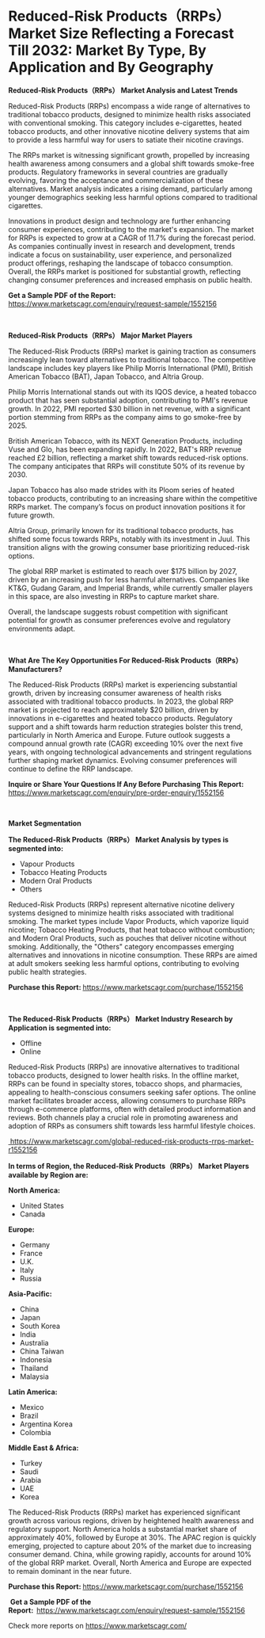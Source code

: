 <p><h1>Reduced-Risk Products（RRPs） Market Size Reflecting a Forecast Till 2032: Market By Type, By Application and By Geography</h1></p><p><strong>Reduced-Risk Products（RRPs） Market Analysis and Latest Trends</strong></p>
<p><p>Reduced-Risk Products (RRPs) encompass a wide range of alternatives to traditional tobacco products, designed to minimize health risks associated with conventional smoking. This category includes e-cigarettes, heated tobacco products, and other innovative nicotine delivery systems that aim to provide a less harmful way for users to satiate their nicotine cravings.</p><p>The RRPs market is witnessing significant growth, propelled by increasing health awareness among consumers and a global shift towards smoke-free products. Regulatory frameworks in several countries are gradually evolving, favoring the acceptance and commercialization of these alternatives. Market analysis indicates a rising demand, particularly among younger demographics seeking less harmful options compared to traditional cigarettes. </p><p>Innovations in product design and technology are further enhancing consumer experiences, contributing to the market's expansion. The market for RRPs is expected to grow at a CAGR of 11.7% during the forecast period. As companies continually invest in research and development, trends indicate a focus on sustainability, user experience, and personalized product offerings, reshaping the landscape of tobacco consumption. Overall, the RRPs market is positioned for substantial growth, reflecting changing consumer preferences and increased emphasis on public health.</p></p>
<p><strong>Get a Sample PDF of the Report:&nbsp;</strong> <a href="https://www.marketscagr.com/enquiry/request-sample/1552156?utm_campaign=2946&utm_medium=2&utm_source=Github&utm_content=ia&utm_term=23032025&utm_id=reduced-risk-productsrrps">https://www.marketscagr.com/enquiry/request-sample/1552156</a></p>
<p>&nbsp;</p>
<p><strong>Reduced-Risk Products（RRPs） Major Market Players</strong></p>
<p><p>The Reduced-Risk Products (RRPs) market is gaining traction as consumers increasingly lean toward alternatives to traditional tobacco. The competitive landscape includes key players like Philip Morris International (PMI), British American Tobacco (BAT), Japan Tobacco, and Altria Group.</p><p>Philip Morris International stands out with its IQOS device, a heated tobacco product that has seen substantial adoption, contributing to PMI's revenue growth. In 2022, PMI reported $30 billion in net revenue, with a significant portion stemming from RRPs as the company aims to go smoke-free by 2025.</p><p>British American Tobacco, with its NEXT Generation Products, including Vuse and Glo, has been expanding rapidly. In 2022, BAT's RRP revenue reached £2 billion, reflecting a market shift towards reduced-risk options. The company anticipates that RRPs will constitute 50% of its revenue by 2030.</p><p>Japan Tobacco has also made strides with its Ploom series of heated tobacco products, contributing to an increasing share within the competitive RRPs market. The company’s focus on product innovation positions it for future growth.</p><p>Altria Group, primarily known for its traditional tobacco products, has shifted some focus towards RRPs, notably with its investment in Juul. This transition aligns with the growing consumer base prioritizing reduced-risk options.</p><p>The global RRP market is estimated to reach over $175 billion by 2027, driven by an increasing push for less harmful alternatives. Companies like KT&G, Gudang Garam, and Imperial Brands, while currently smaller players in this space, are also investing in RRPs to capture market share.</p><p>Overall, the landscape suggests robust competition with significant potential for growth as consumer preferences evolve and regulatory environments adapt.</p></p>
<p>&nbsp;</p>
<p><strong>What Are The Key Opportunities For Reduced-Risk Products（RRPs） Manufacturers?</strong></p>
<p><p>The Reduced-Risk Products (RRPs) market is experiencing substantial growth, driven by increasing consumer awareness of health risks associated with traditional tobacco products. In 2023, the global RRP market is projected to reach approximately $20 billion, driven by innovations in e-cigarettes and heated tobacco products. Regulatory support and a shift towards harm reduction strategies bolster this trend, particularly in North America and Europe. Future outlook suggests a compound annual growth rate (CAGR) exceeding 10% over the next five years, with ongoing technological advancements and stringent regulations further shaping market dynamics. Evolving consumer preferences will continue to define the RRP landscape.</p></p>
<p><strong>Inquire or Share Your Questions If Any Before Purchasing This Report:</strong> <a href="https://www.marketscagr.com/enquiry/pre-order-enquiry/1552156?utm_campaign=2946&utm_medium=2&utm_source=Github&utm_content=ia&utm_term=23032025&utm_id=reduced-risk-productsrrps">https://www.marketscagr.com/enquiry/pre-order-enquiry/1552156</a></p>
<p>&nbsp;</p>
<p><strong>Market Segmentation</strong></p>
<p><strong>The Reduced-Risk Products（RRPs） Market Analysis by types is segmented into:</strong></p>
<p><ul><li>Vapour Products</li><li>Tobacco Heating Products</li><li>Modern Oral Products</li><li>Others</li></ul></p>
<p><p>Reduced-Risk Products (RRPs) represent alternative nicotine delivery systems designed to minimize health risks associated with traditional smoking. The market types include Vapor Products, which vaporize liquid nicotine; Tobacco Heating Products, that heat tobacco without combustion; and Modern Oral Products, such as pouches that deliver nicotine without smoking. Additionally, the "Others" category encompasses emerging alternatives and innovations in nicotine consumption. These RRPs are aimed at adult smokers seeking less harmful options, contributing to evolving public health strategies.</p></p>
<p><strong>Purchase this Report:&nbsp;</strong><a href="https://www.marketscagr.com/purchase/1552156?utm_campaign=2946&utm_medium=2&utm_source=Github&utm_content=ia&utm_term=23032025&utm_id=reduced-risk-productsrrps">https://www.marketscagr.com/purchase/1552156</a></p>
<p>&nbsp;</p>
<p><strong>The Reduced-Risk Products（RRPs） Market Industry Research by Application is segmented into:</strong></p>
<p><ul><li>Offline</li><li>Online</li></ul></p>
<p><p>Reduced-Risk Products (RRPs) are innovative alternatives to traditional tobacco products, designed to lower health risks. In the offline market, RRPs can be found in specialty stores, tobacco shops, and pharmacies, appealing to health-conscious consumers seeking safer options. The online market facilitates broader access, allowing consumers to purchase RRPs through e-commerce platforms, often with detailed product information and reviews. Both channels play a crucial role in promoting awareness and adoption of RRPs as consumers shift towards less harmful lifestyle choices.</p></p>
<p><a href="https://www.marketscagr.com/global-reduced-risk-products-rrps-market-r1552156?utm_campaign=2946&utm_medium=2&utm_source=Github&utm_content=ia&utm_term=23032025&utm_id=reduced-risk-productsrrps">&nbsp;https://www.marketscagr.com/global-reduced-risk-products-rrps-market-r1552156</a></p>
<p><strong>In terms of Region, the Reduced-Risk Products（RRPs） Market Players available by Region are:</strong></p>
<p>
    <p> <strong> North America: </strong>
        <ul>
            <li>United States</li>
            <li>Canada</li>
        </ul>
        </p> 
    <p> <strong> Europe: </strong>
        <ul>
            <li>Germany</li>
            <li>France</li>
            <li>U.K.</li>
            <li>Italy</li>
            <li>Russia</li>
        </ul>
        </p> 
    <p> <strong> Asia-Pacific: </strong>
        <ul>
            <li>China</li>
            <li>Japan</li>
            <li>South Korea</li>
            <li>India</li>
            <li>Australia</li>
            <li>China Taiwan</li>
            <li>Indonesia</li>
            <li>Thailand</li>
            <li>Malaysia</li>
        </ul>
        </p> 
    <p> <strong> Latin America: </strong>
        <ul>
            <li>Mexico</li>
            <li>Brazil</li>
            <li>Argentina Korea</li>
            <li>Colombia</li>
        </ul>
        </p> 
    <p> <strong> Middle East & Africa: </strong>
        <ul>
            <li>Turkey</li>
            <li>Saudi</li>
            <li>Arabia</li>
            <li>UAE</li>
            <li>Korea</li>
        </ul>
    </p>
    </p>
<p><p>The Reduced-Risk Products (RRPs) market has experienced significant growth across various regions, driven by heightened health awareness and regulatory support. North America holds a substantial market share of approximately 40%, followed by Europe at 30%. The APAC region is quickly emerging, projected to capture about 20% of the market due to increasing consumer demand. China, while growing rapidly, accounts for around 10% of the global RRP market. Overall, North America and Europe are expected to remain dominant in the near future.</p></p>
<p><strong>Purchase this Report: </strong><a href="https://www.marketscagr.com/purchase/1552156?utm_campaign=2946&utm_medium=2&utm_source=Github&utm_content=ia&utm_term=23032025&utm_id=reduced-risk-productsrrps">https://www.marketscagr.com/purchase/1552156</a></p>
<p>&nbsp;<strong>Get a Sample PDF of the Report:&nbsp;&nbsp;</strong><a href="https://www.marketscagr.com/enquiry/request-sample/1552156?utm_campaign=2946&utm_medium=2&utm_source=Github&utm_content=ia&utm_term=23032025&utm_id=reduced-risk-productsrrps">https://www.marketscagr.com/enquiry/request-sample/1552156</a></p>
<p><strong></strong></p>
<p>Check more reports on <a href="https://www.marketscagr.com/?utm_campaign=2946&utm_medium=2&utm_source=Github&utm_content=ia&utm_term=23032025&utm_id=reduced-risk-productsrrps">https://www.marketscagr.com/</a></p>